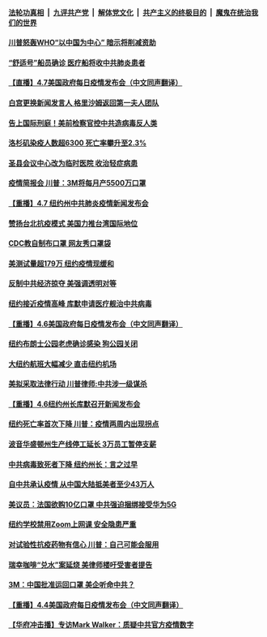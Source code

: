 ####  [法轮功真相](../../../../basic/blob/master/README.md?t=04080530) &nbsp;|&nbsp; [九评共产党](../../../../9ping.md/blob/master/README.md?t=04080530) &nbsp;|&nbsp; [解体党文化](../../../../jtdwh.md/blob/master/README.md?t=04080530)  &nbsp;|&nbsp; [共产主义的终极目的](../../../../gczydzjmd.md/blob/master/README.md?t=04080530) &nbsp;|&nbsp; [魔鬼在统治我们的世界](../../../../mgztzwmdsj.md/blob/master/README.md?t=04080530) 

#### [川普怒轰WHO“以中国为中心” 暗示将削减资助](../pages/prog203/a102818039.md?t=04080530) 

#### [“舒适号”船员确诊 医疗船将收中共肺炎患者](../pages/prog203/a102818041.md?t=04080530) 

#### [【直播】4.7美国政府每日疫情发布会（中文同声翻译）](../pages/prog203/a102816863.md?t=04080530) 

#### [白宫更换新闻发言人 格里沙姆返回第一夫人团队](../pages/prog203/a102817959.md?t=04080530) 

#### [告上国际刑庭！美前检察官控中共造病毒反人类](../pages/prog203/a102817940.md?t=04080530) 

#### [洛杉矶染疫人数超6300 死亡率攀升至2.3%](../pages/prog203/a102817930.md?t=04080530) 

#### [圣县会议中心改为临时医院 收治轻症病患](../pages/prog203/a102817932.md?t=04080530) 

#### [疫情简报会 川普：3M将每月产5500万口罩](../pages/prog203/a102817919.md?t=04080530) 

#### [【重播】4.7 纽约州中共肺炎疫情新闻发布会](../pages/prog203/a102817883.md?t=04080530) 

#### [赞扬台北抗疫模式 美国力推台湾国际地位](../pages/prog203/a102817497.md?t=04080530) 

#### [CDC教自制布口罩 网友秀口罩袋](../pages/prog203/a102817108.md?t=04080530) 

#### [美测试量超179万 纽约疫情现缓和](../pages/prog203/a102817360.md?t=04080530) 

#### [反制中共经济掠夺  美强调透明对等](../pages/prog203/a102817332.md?t=04080530) 

#### [纽约接近疫情高峰 库默申请医疗舰治中共病毒](../pages/prog203/a102817245.md?t=04080530) 

#### [【重播】4.6美国政府每日疫情发布会（中文同声翻译）](../pages/prog203/a102816862.md?t=04080530) 

#### [纽约布朗士公园老虎确诊感染 狗公园关闭](../pages/prog203/a102817249.md?t=04080530) 

#### [大纽约航班大幅减少 直击纽约机场](../pages/prog203/a102817224.md?t=04080530) 

#### [美拟采取法律行动 川普律师:中共涉一级谋杀](../pages/prog203/a102817191.md?t=04080530) 

#### [【重播】4.6纽约州长库默召开新闻发布会](../pages/prog203/a102814964.md?t=04080530) 

#### [纽约死亡率首次下降 川普：疫情两周内出现拐点](../pages/prog203/a102817104.md?t=04080530) 

#### [波音华盛顿州生产线停工延长 3万员工暂停支薪](../pages/prog203/a102816875.md?t=04080530) 

#### [中共病毒致死者下降 纽约州长：言之过早](../pages/prog203/a102816847.md?t=04080530) 

#### [自中共承认疫情 从中国大陆抵美者至少43万人](../pages/prog203/a102816698.md?t=04080530) 

#### [美议员：法国欲购10亿口罩 中共强迫捆绑接受华为5G](../pages/prog203/a102816560.md?t=04080530) 

#### [纽约学校禁用Zoom上网课 安全隐患严重](../pages/prog203/a102816549.md?t=04080530) 

#### [对试验性抗疫药物有信心 川普：自己可能会服用](../pages/prog203/a102816502.md?t=04080530) 

#### [瑞幸咖啡“兑水”案延烧 美律师楼吁受害者提告](../pages/prog203/a102816469.md?t=04080530) 

#### [3M：中国批准运回口罩 美企听命中共？](../pages/prog203/a102816088.md?t=04080530) 

#### [【重播】4.4美国政府每日疫情发布会（中文同声翻译）](../pages/prog203/a102814960.md?t=04080530) 

#### [【华府冲击播】专访Mark Walker：质疑中共官方疫情数字](../pages/prog203/a102816039.md?t=04080530) 

